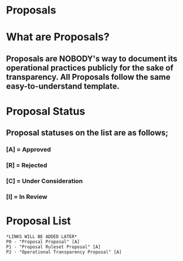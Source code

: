 # Proposals

# What are Proposals?
## Proposals are NOBODY's way to document its operational practices publicly for the sake of transparency. All Proposals follow the same easy-to-understand template.

# Proposal Status
## Proposal statuses on the list are as follows;
### [A] = Approved
### [R] = Rejected
### [C] = Under Consideration
### [I] = In Review

# Proposal List
```
*LINKS WILL BE ADDED LATER*
P0 - "Proposal Proposal" [A]
P1 - "Proposal Ruleset Proposal" [A]
P2 - "Operational Transparency Proposal" [A]
```
